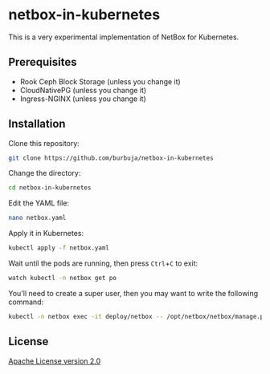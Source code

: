# netbox-in-kubernetes

This is a very experimental implementation of NetBox for Kubernetes.

## Prerequisites

* Rook Ceph Block Storage (unless you change it)
* CloudNativePG (unless you change it)
* Ingress-NGINX (unless you change it)

## Installation

Clone this repository:
```sh
git clone https://github.com/burbuja/netbox-in-kubernetes
```

Change the directory:
```sh
cd netbox-in-kubernetes
```

Edit the YAML file:
```sh
nano netbox.yaml
```

Apply it in Kubernetes:
```sh
kubectl apply -f netbox.yaml
```

Wait until the pods are running, then press `Ctrl`+`C` to exit:
```sh
watch kubectl -n netbox get po
```

You'll need to create a super user, then you may want to write the following command:
```sh
kubectl -n netbox exec -it deploy/netbox -- /opt/netbox/netbox/manage.py createsuperuser
```

## License

[Apache License version 2.0](https://github.com/burbuja/netbox-in-kubernetes/blob/master/LICENSE)